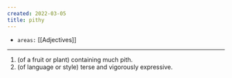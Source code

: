 ```yaml
---
created: 2022-03-05
title: pithy
---
```


- `areas:` [[Adjectives]]

---

1. (of a fruit or plant) containing much pith.
2. (of language or style) terse and vigorously expressive.
